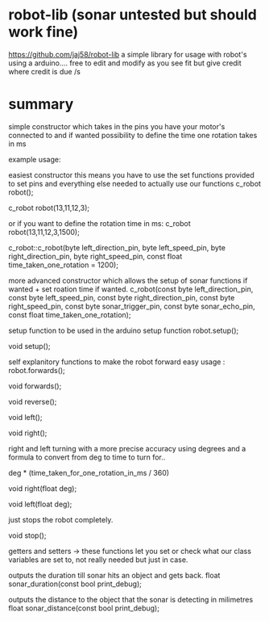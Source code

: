 # robot-lib (sonar untested but should work fine)
https://github.com/jaj58/robot-lib
 a simple library for usage with robot's using a arduino....
 free to edit and modify as you see fit but give credit where credit is due /s
  
# summary

simple constructor which takes in the pins you have your motor's connected to and if wanted possibility to define the time one rotation takes in ms

example usage:

easiest constructor this means you have to use the set functions provided to set pins and everything else needed to actually use
our functions
c_robot robot();

c_robot robot(13,11,12,3);

or if you want to define the rotation time in ms:
c_robot robot(13,11,12,3,1500);

c_robot::c_robot(byte left_direction_pin, byte left_speed_pin, byte right_direction_pin,
  byte right_speed_pin, const float time_taken_one_rotation = 1200);
   
more advanced constructor which allows the setup of sonar functions if wanted + set roation time if wanted.
c_robot(const byte left_direction_pin, const byte left_speed_pin, const byte right_direction_pin,
		const byte right_speed_pin, const byte sonar_trigger_pin,
		const byte sonar_echo_pin, const float time_taken_one_rotation);

setup function to be used in the arduino setup function robot.setup();

void setup();

self explanitory functions to make the robot forward easy usage : robot.forwards();

void forwards();

void reverse();

void left();

void right();

right and left turning with a more precise accuracy using degrees and a formula to convert from deg to time to turn for..

deg * (time_taken_for_one_rotation_in_ms / 360)

void right(float deg);

void left(float deg);

just stops the robot completely.

void stop();

getters and setters -> these functions let you set or check what our class variables are set to, not really needed but just in case.

outputs the duration till sonar hits an object and gets back.
float sonar_duration(const bool print_debug);

outputs the distance to the object that the sonar is detecting in milimetres  
float sonar_distance(const bool print_debug); 

